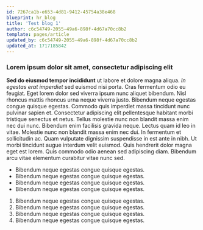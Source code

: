 ```yaml
---
id: 7267ca1b-e653-4d81-9412-45754a38e468
blueprint: hr_blog
title: 'Test blog 1'
author: c6c54749-2055-49a6-898f-4d67a70cc8b2
template: pages/article
updated_by: c6c54749-2055-49a6-898f-4d67a70cc8b2
updated_at: 1717185842
---
```

### Lorem ipsum dolor sit amet, consectetur adipiscing elit
**Sed do eiusmod tempor incididunt** ut labore et dolore magna aliqua. _In egestas erat imperdiet_ sed euismod nisi porta. Cras fermentum odio eu feugiat. Eget lorem dolor sed viverra ipsum nunc aliquet bibendum. Nisl rhoncus mattis rhoncus urna neque viverra justo. Bibendum neque egestas congue quisque egestas. Commodo quis imperdiet massa tincidunt nunc pulvinar sapien et. Consectetur adipiscing elit pellentesque habitant morbi tristique senectus et netus. Tellus molestie nunc non blandit massa enim nec dui nunc. Bibendum enim facilisis gravida neque. Lectus quam id leo in vitae. Molestie nunc non blandit massa enim nec dui. In fermentum et sollicitudin ac. Quam vulputate dignissim suspendisse in est ante in nibh. Ut morbi tincidunt augue interdum velit euismod. Quis hendrerit dolor magna eget est lorem. Quis commodo odio aenean sed adipiscing diam. Bibendum arcu vitae elementum curabitur vitae nunc sed.

- Bibendum neque egestas congue quisque egestas.
- Bibendum neque egestas congue quisque egestas.
- Bibendum neque egestas congue quisque egestas.
- Bibendum neque egestas congue quisque egestas.

1. Bibendum neque egestas congue quisque egestas.
2. Bibendum neque egestas congue quisque egestas.
3. Bibendum neque egestas congue quisque egestas.
4. Bibendum neque egestas congue quisque egestas.